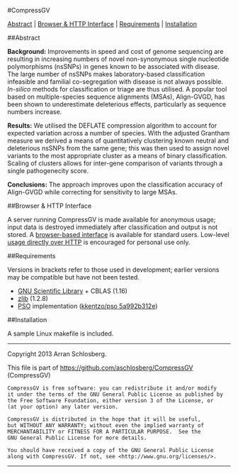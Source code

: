 #CompressGV

[Abstract](#abstract) | [Browser & HTTP Interface](#browser) | [Requirements](#req) | [Installation](#install)

##<a id="abstract"></a>Abstract

**Background:** Improvements in speed and cost of genome sequencing are resulting in increasing numbers of novel non-synonymous single nucleotide polymorphisms (nsSNPs) in genes known to be associated with disease. The large number of nsSNPs makes laboratory-based classification infeasible and familial co-segregation with disease is not always possible. *In-silico* methods for classification or triage are thus utilised. A popular tool based on multiple-species sequence alignments (MSAs), Align-GVGD, has been shown to underestimate deleterious effects, particularly as sequence numbers increase.

**Results:** We utilised the DEFLATE compression algorithm to account for expected variation across a number of species. With the adjusted Grantham measure we derived a means of quantitatively clustering known neutral and deleterious nsSNPs from the same gene; this was then used to assign novel variants to the most appropriate cluster as a means of binary classification. Scaling of clusters allows for inter-gene comparison of variants through a single pathogenecity score.

**Conclusions:** The approach improves upon the classification accuracy of Align-GVGD while correcting for sensitivity to large MSAs.

##<a id="browser"></a>Browser & HTTP Interface

A server running CompressGV is made available for anonymous usage; input data is destroyed immediately after classification and output is not stored. A [browser-based interface](http://compressgv.arranschlosberg.com) is available for standard users. Low-level [usage directly over HTTP](http://compressgv.arranschlosberg.com/#help) is encouraged for personal use only.

##<a id="req"></a>Requirements

Versions in brackets refer to those used in development; earlier versions may be compatible but have not been tested.

* [GNU Scientific Library](http://www.gnu.org/software/gsl/) + CBLAS (1.16)
* [zlib](http://www.zlib.net/) (1.2.8)
* [PSO](https://github.com/aschlosberg/pso) implementation ([kkentzo/pso 5a992b312e](https://github.com/kkentzo/pso/commit/5a992b312e21c421b363ed95cf5b0f7dede9890a))

##<a id="install"></a>Installation

A sample Linux makefile is included.

---------------------------------------------------------------------------------------

Copyright 2013 Arran Schlosberg.

This file is part of https://github.com/aschlosberg/CompressGV (CompressGV)

    CompressGV is free software: you can redistribute it and/or modify
    it under the terms of the GNU General Public License as published by
    the Free Software Foundation, either version 3 of the License, or
    (at your option) any later version.

    CompressGV is distributed in the hope that it will be useful,
    but WITHOUT ANY WARRANTY; without even the implied warranty of
    MERCHANTABILITY or FITNESS FOR A PARTICULAR PURPOSE.  See the
    GNU General Public License for more details.

    You should have received a copy of the GNU General Public License
    along with CompressGV. If not, see <http://www.gnu.org/licenses/>.

---------------------------------------------------------------------------------------
